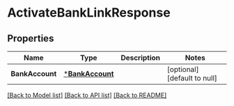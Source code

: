 # ActivateBankLinkResponse

## Properties
Name | Type | Description | Notes
------------ | ------------- | ------------- | -------------
**BankAccount** | [***BankAccount**](BankAccount.md) |  | [optional] [default to null]

[[Back to Model list]](../README.md#documentation-for-models) [[Back to API list]](../README.md#documentation-for-api-endpoints) [[Back to README]](../README.md)

